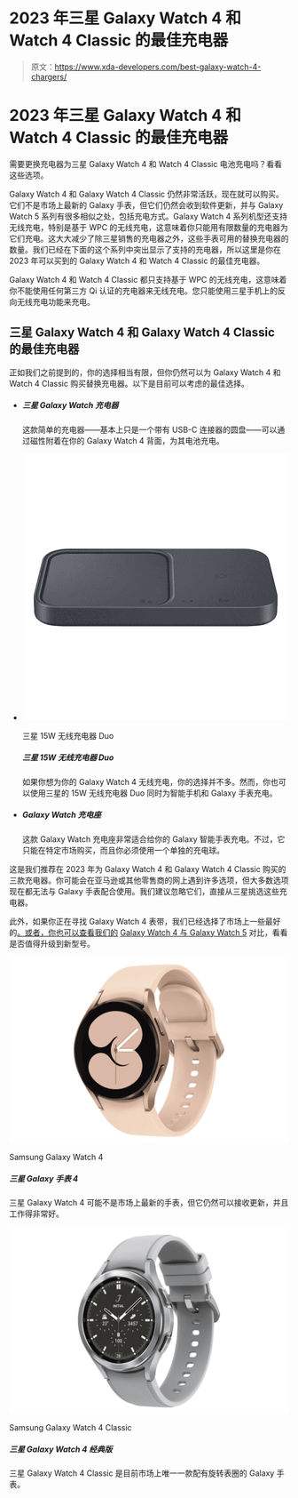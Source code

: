 # 2023 年三星 Galaxy Watch 4 和 Watch 4 Classic 的最佳充电器

> 原文：<https://www.xda-developers.com/best-galaxy-watch-4-chargers/>

# 2023 年三星 Galaxy Watch 4 和 Watch 4 Classic 的最佳充电器

需要更换充电器为三星 Galaxy Watch 4 和 Watch 4 Classic 电池充电吗？看看这些选项。

Galaxy Watch 4 和 Galaxy Watch 4 Classic 仍然非常活跃，现在就可以购买。它们不是市场上最新的 Galaxy 手表，但它们仍然会收到软件更新，并与 Galaxy Watch 5 系列有很多相似之处，包括充电方式。Galaxy Watch 4 系列机型还支持无线充电，特别是基于 WPC 的无线充电，这意味着你只能用有限数量的充电器为它们充电。这大大减少了除三星销售的充电器之外，这些手表可用的替换充电器的数量。我们已经在下面的这个系列中突出显示了支持的充电器，所以这里是你在 2023 年可以买到的 Galaxy Watch 4 和 Watch 4 Classic 的最佳充电器。

Galaxy Watch 4 和 Watch 4 Classic 都只支持基于 WPC 的无线充电，这意味着你不能使用任何第三方 Qi 认证的充电器来无线充电。您只能使用三星手机上的反向无线充电功能来充电。

## 三星 Galaxy Watch 4 和 Galaxy Watch 4 Classic 的最佳充电器

正如我们之前提到的，你的选择相当有限，但你仍然可以为 Galaxy Watch 4 和 Watch 4 Classic 购买替换充电器。以下是目前可以考虑的最佳选择。

*   ##### 三星 Galaxy Watch 充电器

    这款简单的充电器——基本上只是一个带有 USB-C 连接器的圆盘——可以通过磁性附着在你的 Galaxy Watch 4 背面，为其电池充电。

*   <picture>![Samsung's new 15W wireless charger duo supports 15W fast wireless charging which means it's perfect for the new Galaxy S22 series devices. It also lets you charge another device simultaneously, be it your Galaxy Watch, Buds, or any other accessory that supports Qi charging. This charger also comes with a travel adapter and is available in both black and white color options.](img/b76d4750a7bfe7dd15f758fde68f0e92.png)</picture>

    三星 15W 无线充电器 Duo

    ##### 三星 15W 无线充电器 Duo

    如果你想为你的 Galaxy Watch 4 无线充电，你的选择并不多。然而，你也可以使用三星的 15W 无线充电器 Duo 同时为智能手机和 Galaxy 手表充电。

*   ##### Galaxy Watch 充电座

    这款 Galaxy Watch 充电座非常适合给你的 Galaxy 智能手表充电。不过，它只能在特定市场购买，而且你必须使用一个单独的充电球。

这是我们推荐在 2023 年为 Galaxy Watch 4 和 Galaxy Watch 4 Classic 购买的三款充电器。你可能会在亚马逊或其他零售商的网上遇到许多选项，但大多数选项现在都无法与 Galaxy 手表配合使用。我们建议忽略它们，直接从三星挑选这些充电器。

此外，如果你正在寻找 Galaxy Watch 4 表带，我们已经选择了市场上一些最好的[。或者，你也可以查看我们的](https://www.xda-developers.com/best-galaxy-watch-4-bands/) [Galaxy Watch 4 与 Galaxy Watch 5](https://www.xda-developers.com/samsung-galaxy-watch-5-vs-galaxy-watch-4/) 对比，看看是否值得升级到新型号。

 <picture>![The Samsung Galaxy Watch 4 is a new 'Wear OS Powered by Samsung' smartwatch. It comes in 40mm and 44mm sizes.](img/9d9fc91f4740b67034ec9df47dd8ecec.png)</picture> 

Samsung Galaxy Watch 4

##### 三星 Galaxy 手表 4

三星 Galaxy Watch 4 可能不是市场上最新的手表，但它仍然可以接收更新，并且工作得非常好。

 <picture>![The Galaxy Watch 4 Classic is one of the best Wear OS watch on the market, featuring Google Assistant support and advanced health features.](img/d2666614cf1ff05ddd81c223c2e9db3e.png)</picture> 

Samsung Galaxy Watch 4 Classic

##### 三星 Galaxy Watch 4 经典版

三星 Galaxy Watch 4 Classic 是目前市场上唯一一款配有旋转表圈的 Galaxy 手表。